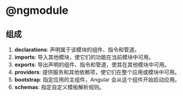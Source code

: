 # @ngmodule

## 组成

1. **declarations**: 声明属于该模块的组件、指令和管道。
2. **imports**: 导入其他模块，使它们的功能在当前模块中可用。
3. **exports**: 导出声明的组件、指令和管道，使其在其他模块中可用。
4. **providers**: 提供服务和其他依赖项，使它们在整个应用或模块中可用。
5. **bootstrap**: 指定应用的主组件，Angular 会从这个组件开始启动应用。
6. **schemas**: 指定自定义模板解析规则。


